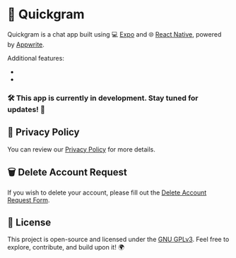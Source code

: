 # 🚀 **Quickgram**

Quickgram is a chat app built using 💻 [Expo](https://expo.dev/) and 🌐 [React Native](https://reactnative.dev/), powered by [Appwrite](https://appwrite.io/). 

Additional features:

- 
- 

### 🛠️ **This app is currently in development.** Stay tuned for updates! 🔄

## 🔐 **Privacy Policy**

You can review our [Privacy Policy](PRIVACY_POLICY.md) for more details.

## 🗑️ **Delete Account Request**

If you wish to delete your account, please fill out the [Delete Account Request Form](https://forms.gle/ARtSL35gmz1Qy3hE6).

## 📜 **License**

This project is open-source and licensed under the [GNU GPLv3](LICENSE). Feel free to explore, contribute, and build upon it! 🌍
